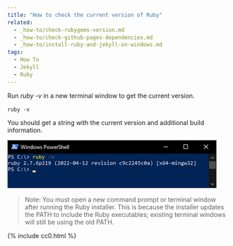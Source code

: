 ```yaml
---
title: "How to check the current version of Ruby"
related:
  - _how-to/check-rubygems-version.md
  - _how-to/check-github-pages-dependencies.md
  - _how-to/install-ruby-and-jekyll-on-windows.md
tags:
  - How To
  - Jekyll
  - Ruby
---
```


Run *ruby -v* in a new terminal window to get the current version.

    ruby -v

You should get a string with the current version and additional build information.

![A screenshot of a PowerShell window showing the output of the ruby -v command](/assets/how-to/check-ruby-version/ruby-version-in-powershell.png)

> Note: You must open a new command prompt or terminal window after running the Ruby installer. This is because the installer updates the PATH to include the Ruby executables; existing terminal windows will still be using the old PATH.

{% include cc0.html %}

